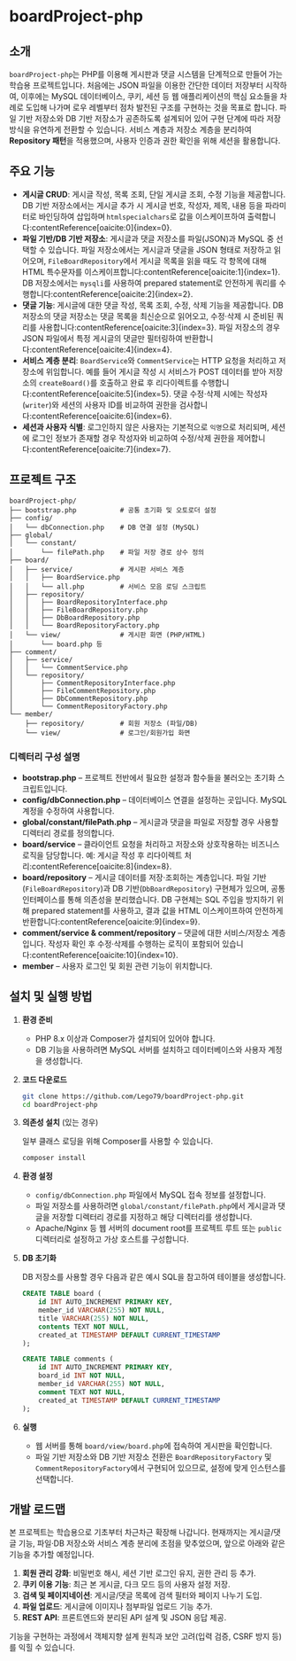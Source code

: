 # boardProject-php

## 소개

`boardProject-php`는 PHP를 이용해 게시판과 댓글 시스템을 단계적으로 만들어 가는 학습용 프로젝트입니다. 처음에는 JSON 파일을 이용한 간단한 데이터 저장부터 시작하여, 이후에는 MySQL 데이터베이스, 쿠키, 세션 등 웹 애플리케이션의 핵심 요소들을 차례로 도입해 나가며 로우 레벨부터 점차 발전된 구조를 구현하는 것을 목표로 합니다. 파일 기반 저장소와 DB 기반 저장소가 공존하도록 설계되어 있어 구현 단계에 따라 저장 방식을 유연하게 전환할 수 있습니다. 서비스 계층과 저장소 계층을 분리하여 **Repository 패턴**을 적용했으며, 사용자 인증과 권한 확인을 위해 세션을 활용합니다.

## 주요 기능

- **게시글 CRUD**: 게시글 작성, 목록 조회, 단일 게시글 조회, 수정 기능을 제공합니다. DB 기반 저장소에서는 게시글 추가 시 게시글 번호, 작성자, 제목, 내용 등을 파라미터로 바인딩하여 삽입하며 `htmlspecialchars`로 값을 이스케이프하여 출력합니다:contentReference[oaicite:0]{index=0}.
- **파일 기반/DB 기반 저장소**: 게시글과 댓글 저장소를 파일(JSON)과 MySQL 중 선택할 수 있습니다. 파일 저장소에서는 게시글과 댓글을 JSON 형태로 저장하고 읽어오며, `FileBoardRepository`에서 게시글 목록을 읽을 때도 각 항목에 대해 HTML 특수문자를 이스케이프합니다:contentReference[oaicite:1]{index=1}. DB 저장소에서는 `mysqli`를 사용하여 prepared statement로 안전하게 쿼리를 수행합니다:contentReference[oaicite:2]{index=2}.
- **댓글 기능**: 게시글에 대한 댓글 작성, 목록 조회, 수정, 삭제 기능을 제공합니다. DB 저장소의 댓글 저장소는 댓글 목록을 최신순으로 읽어오고, 수정·삭제 시 준비된 쿼리를 사용합니다:contentReference[oaicite:3]{index=3}. 파일 저장소의 경우 JSON 파일에서 특정 게시글의 댓글만 필터링하여 반환합니다:contentReference[oaicite:4]{index=4}.
- **서비스 계층 분리**: `BoardService`와 `CommentService`는 HTTP 요청을 처리하고 저장소에 위임합니다. 예를 들어 게시글 작성 시 서비스가 POST 데이터를 받아 저장소의 `createBoard()`를 호출하고 완료 후 리다이렉트를 수행합니다:contentReference[oaicite:5]{index=5}. 댓글 수정·삭제 시에는 작성자(`writer`)와 세션의 사용자 ID를 비교하여 권한을 검사합니다:contentReference[oaicite:6]{index=6}.
- **세션과 사용자 식별**: 로그인하지 않은 사용자는 기본적으로 `익명`으로 처리되며, 세션에 로그인 정보가 존재할 경우 작성자와 비교하여 수정/삭제 권한을 제어합니다:contentReference[oaicite:7]{index=7}.

## 프로젝트 구조

```
boardProject-php/
├── bootstrap.php           # 공통 초기화 및 오토로더 설정
├── config/
│   └── dbConnection.php    # DB 연결 설정 (MySQL)
├── global/
│   └── constant/
│       └── filePath.php    # 파일 저장 경로 상수 정의
├── board/
│   ├── service/            # 게시판 서비스 계층
│   │   ├── BoardService.php
│   │   └── all.php         # 서비스 모음 로딩 스크립트
│   ├── repository/
│   │   ├── BoardRepositoryInterface.php
│   │   ├── FileBoardRepository.php
│   │   ├── DbBoardRepository.php
│   │   └── BoardRepositoryFactory.php
│   └── view/               # 게시판 화면 (PHP/HTML)
│       └── board.php 등
├── comment/
│   ├── service/
│   │   └── CommentService.php
│   └── repository/
│       ├── CommentRepositoryInterface.php
│       ├── FileCommentRepository.php
│       ├── DbCommentRepository.php
│       └── CommentRepositoryFactory.php
└── member/
    ├── repository/         # 회원 저장소 (파일/DB)
    └── view/               # 로그인/회원가입 화면

```

### 디렉터리 구성 설명

- **bootstrap.php** – 프로젝트 전반에서 필요한 설정과 함수들을 불러오는 초기화 스크립트입니다.
- **config/dbConnection.php** – 데이터베이스 연결을 설정하는 곳입니다. MySQL 계정을 수정하여 사용합니다.
- **global/constant/filePath.php** – 게시글과 댓글을 파일로 저장할 경우 사용할 디렉터리 경로를 정의합니다.
- **board/service** – 클라이언트 요청을 처리하고 저장소와 상호작용하는 비즈니스 로직을 담당합니다. 예: 게시글 작성 후 리다이렉트 처리:contentReference[oaicite:8]{index=8}.
- **board/repository** – 게시글 데이터를 저장·조회하는 계층입니다. 파일 기반(`FileBoardRepository`)과 DB 기반(`DbBoardRepository`) 구현체가 있으며, 공통 인터페이스를 통해 의존성을 분리했습니다. DB 구현체는 SQL 주입을 방지하기 위해 prepared statement를 사용하고, 결과 값을 HTML 이스케이프하여 안전하게 반환합니다:contentReference[oaicite:9]{index=9}.
- **comment/service & comment/repository** – 댓글에 대한 서비스/저장소 계층입니다. 작성자 확인 후 수정·삭제를 수행하는 로직이 포함되어 있습니다:contentReference[oaicite:10]{index=10}.
- **member** – 사용자 로그인 및 회원 관련 기능이 위치합니다.

## 설치 및 실행 방법

1. **환경 준비**
   - PHP 8.x 이상과 Composer가 설치되어 있어야 합니다.
   - DB 기능을 사용하려면 MySQL 서버를 설치하고 데이터베이스와 사용자 계정을 생성합니다.

2. **코드 다운로드**
   ```bash
   git clone https://github.com/Lego79/boardProject-php.git
   cd boardProject-php
   ```

3. **의존성 설치** (있는 경우)
   
   일부 클래스 로딩을 위해 Composer를 사용할 수 있습니다.
   ```bash
   composer install
   ```

4. **환경 설정**
   - `config/dbConnection.php` 파일에서 MySQL 접속 정보를 설정합니다.
   - 파일 저장소를 사용하려면 `global/constant/filePath.php`에서 게시글과 댓글을 저장할 디렉터리 경로를 지정하고 해당 디렉터리를 생성합니다.
   - Apache/Nginx 등 웹 서버의 document root를 프로젝트 루트 또는 `public` 디렉터리로 설정하고 가상 호스트를 구성합니다.

5. **DB 초기화**
   
   DB 저장소를 사용할 경우 다음과 같은 예시 SQL을 참고하여 테이블을 생성합니다.

   ```sql
   CREATE TABLE board (
       id INT AUTO_INCREMENT PRIMARY KEY,
       member_id VARCHAR(255) NOT NULL,
       title VARCHAR(255) NOT NULL,
       contents TEXT NOT NULL,
       created_at TIMESTAMP DEFAULT CURRENT_TIMESTAMP
   );

   CREATE TABLE comments (
       id INT AUTO_INCREMENT PRIMARY KEY,
       board_id INT NOT NULL,
       member_id VARCHAR(255) NOT NULL,
       comment TEXT NOT NULL,
       created_at TIMESTAMP DEFAULT CURRENT_TIMESTAMP
   );
   ```

6. **실행**
   - 웹 서버를 통해 `board/view/board.php`에 접속하여 게시판을 확인합니다.
   - 파일 기반 저장소와 DB 기반 저장소 전환은 `BoardRepositoryFactory` 및 `CommentRepositoryFactory`에서 구현되어 있으므로, 설정에 맞게 인스턴스를 선택합니다.

## 개발 로드맵

본 프로젝트는 학습용으로 기초부터 차근차근 확장해 나갑니다. 현재까지는 게시글/댓글 기능, 파일·DB 저장소와 서비스 계층 분리에 초점을 맞추었으며, 앞으로 아래와 같은 기능을 추가할 예정입니다.

1. **회원 관리 강화**: 비밀번호 해시, 세션 기반 로그인 유지, 권한 관리 등 추가.
2. **쿠키 이용 기능**: 최근 본 게시글, 다크 모드 등의 사용자 설정 저장.
3. **검색 및 페이지네이션**: 게시글/댓글 목록에 검색 필터와 페이지 나누기 도입.
4. **파일 업로드**: 게시글에 이미지나 첨부파일 업로드 기능 추가.
5. **REST API**: 프론트엔드와 분리된 API 설계 및 JSON 응답 제공.

기능을 구현하는 과정에서 객체지향 설계 원칙과 보안 고려(입력 검증, CSRF 방지 등)를 익힐 수 있습니다.
